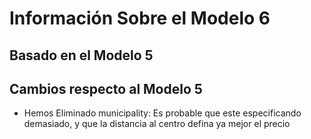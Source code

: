 # Información Sobre el Modelo 6

## Basado en el Modelo 5

## Cambios respecto al Modelo 5
- Hemos Eliminado municipality: Es probable que este especificando demasiado, y que la distancia al centro defina ya mejor el precio


